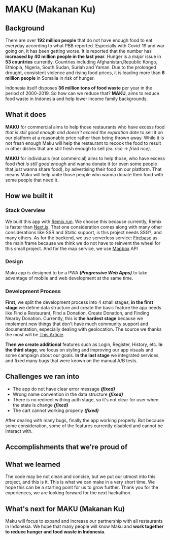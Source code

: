 # MAKU (Makanan Ku)

## Background

There are over **192 million people** that do not have enough food to eat everyday according to what PBB reported. Especially with Covid-19 and war going on, it has been getting worse. It is reported that the number has **increased by 40 million people in the last year**. Hunger is a major issue in **53 countries** currently. Countries including Afghanistan,Republic Kongo, Ethiopia, Nigeria, South Sudan, Suriah and Yaman. Due to the prolonged drought, consistent violence and rising food prices, it is leading more than **6 million people** in Somalia in risk of hunger.

Indonesia itself disposes **36 million tons of food waste** per year in the period of 2000-2019. So how can we reduce that? **MAKU**, aims to reduce food waste in Indonesia and help lower income family backgrounds.

## What it does

**MAKU** for commercial aims to help those restaurants who have excess food _that is still good enough and doesn't exceed the expiration date_ to sell it on our platform at a reasonable price rather than being thrown away. While it is not fresh enough Maku will help the restaurant to recook the food to result in other dishes that are still fresh enough to sell _(ex: rice -> fried rice)_.

**MAKU** for individuals (not commercial) aims to help those, who have excess food _that is still good enough_ and wanna donate it (or even some people that just wanna share food), by advertising their food on our platform. That means Maku will help unite those people who wanna donate their food with some people that need it.

## How we built it

### Stack Overview

We built this app with [Remix.run](https://remix.run/). We choose this because currently, Remix is faster than [Next.js](https://nextjs.org/). That one consideration comes along with many other considerations like SSR and Static support, is this project needs SSG?, and many others. As for the backend, we use serverless service: [Firebase](https://firebase.google.com/) as the main frame because we think we do not have to reinvent the wheel for this small project. And for the map service, we use [Mapbox](https://www.mapbox.com/) API

### Design

Maku app is designed to be a PWA ***(Progressive Web Apps)*** to take advantage of mobile and web development at the same time.

### Development Process

**First**, we split the development process into 4 small stages, **in the first stage** we define data structure and create the basic feature the app needs like Find a Restaurant, Find a Donation, Create Donation, and Finding Nearby Donation. Currently, this is **the hardest stage** because we implement new things that don't have much community support and documentation, especially dealing with geolocation. The source we thanks the most will be [This Article](http://www.movable-type.co.uk/scripts/latlong.html). 

**Then we create additional** features such as Login, Register, History, etc. **In the third stage**, we focus on styling and improving our app visuals and some campaign about our goals. **In the last stage** we integrated services and fixed many bugs that were known on the manual A/B tests. 

## Challenges we ran into
- The app do not have clear error message ***(fixed)***
- Wrong name convention in the data structure ***(fixed)***
- There is no redirect withing auth stage, so it's not clear for user when the state is change ***(fixed)***
- The cart cannot working properly ***(fixed)***

After dealing with many bugs, finally the app working properly. But because some consideration, some of the features currently disabled and cannot be interact with.

## Accomplishments that we're proud of

## What we learned

The code may be not clean and concise, but we put our utmost into this project, and this is it. This is what we can make in a very short time. We hope this can be a starting point for us to grow further. Thank you for the experiences, we are looking forward for the next hackathon.

## What's next for MAKU (Makanan Ku)

Maku will focus to expand and increase our partnership with all restaurants in Indonesia. We hope that many people will know Maku and **work together to reduce hunger and food waste in Indonesia**.
